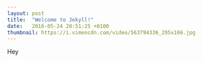```yaml
---
layout: post
title:  "Welcome to Jekyll!"
date:   2016-05-24 20:51:25 +0100
thumbnail: https://i.vimeocdn.com/video/563794336_295x166.jpg
---
```


Hey
